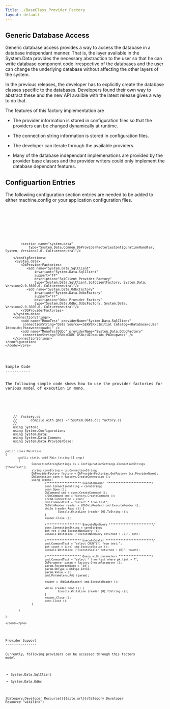 ```yaml
---
Title: ./BaseClass_Provider_Factory
layout: default
---
```


Generic Database Access
-----------------------

Generic database access provides a way to access the database in a
database independant manner. That is, the layer available in the
System.Data provides the necessary abstraction to the user so that he
can write database component code irrespective of the databases and the
user can change the underlying database without affecting the other
layers of the system.

In the previous releases, the developer has to explicitly create the
database classes specific to the databases. Developers found their own
way to abstract these and the new API availble with the latest release
gives a way to do that.

The features of this factory implementation are

-   The provider information is stored in configuration files so that
    the providers can be changed dynamically at runtime.

-   The connection string information is stored in configuration files.

-   The developer can iterate through the available providers.

-   Many of the database independant implemenations are provided by the
    provider base classes and the provider writers could only implement
    the database dependant features.

Configuartion Entries
---------------------

The followiing configuration section entries are needed to be added to
either machine.config or your application configuration files.

<div class="xml">
    <pre><code>
    <?xml version="1.0" encoding="utf-8"?>
    <configuration>
        <configSections>
            <section name="connectionStrings"
                type="System.Data.Common.ConnectionStringsSectionHandler, System, Version=2.0, Culture=neutral"/>    

            <section name="system.data"
                type="System.Data.Common.DbProviderFactoriesConfigurationHandler, System, Version=2.0, Culture=neutral"/>    

        </configSections>
         <system.data>
            <DbProviderFactories>
               <add name="System.Data.SqlClient"         
                   invariant="System.Data.SqlClient"         
                   support="FF" 
                   description="SqlClient Provider Factory"      
                   type="System.Data.SqlClient.SqlClientFactory, System.Data, Version=2.0.3600.0, Culture=neutral"/>
               <add name="System.Data.OdbcFactory"         
                   invariant="System.Data.OdbcFactory"         
                   support="FF" 
                   description="Odbc Provider Factory"      
                   type="System.Data.Odbc.OdbcFactory, System.Data, Version=2.0.3600.0, Culture=neutral"/>
            </DbProviderFactories>
        </system.data>
        <connectionStrings>
            <add name="MonoTest" providerName="System.Data.SqlClient" 
             connectionString="Data Source=<SERVER>;Initial Catalog=<Database>;User Id=<uid>;Password=<pwd>;" />
            <add name="MonoTestOdbc" providerName="System.Data.OdbcFactory" 
             connectionString="DSN=<ODBC DSN>;UID=<uid>;PWD=<pwd>;" />
        </connectionStrings>
    </configuration>
    </code></pre>

</div>
Sample Code
-----------

The following sample code shows how to use the provider factories for
various model of execution in mono.

<div class="csharp">
    <pre><code>
    //  factory.cs
    //       compile with gmcs -r:System.Data.dll factory.cs
    //
    using System;
    using System.Configuration;
    using System.Data;
    using System.Data.Common;
    using System.Data.ProviderBase;


    public class MainClass
    {
            public static void Main (string [] args)
            {
                    ConnectionStringSettings cs = ConfigurationSettings.ConnectionStrings ["MonoTest"];
                    string connString = cs.ConnectionString;
                    DbProviderFactory factory = DbProviderFactories.GetFactory (cs.ProviderName);
                    DbConnection conn = factory.CreateConnection ();
                    using (conn){
                            /********************* ExecuteReader  ***************************/
                            conn.ConnectionString = connString;
                            conn.Open ();
                            DbCommand cmd = conn.CreateCommand ();
                            //DbCommand cmd = factory.CreateCommand ();
                            //cmd.Connection = conn;
                            cmd.CommandText = "select * from test";
                            DbDataReader reader = (DbDataReader) cmd.ExecuteReader ();
                            while (reader.Read ()) {
                                    Console.WriteLine (reader [0].ToString ());
                            }
                            reader.Close ();

                            /********************* ExecuteNonQuery ***************************/
                            conn.ConnectionString = connString;
                            int ret = cmd.ExecuteNonQuery ();
                            Console.WriteLine ("ExecuteNonQuery returned : {0}", ret);

                            /********************* ExecuteScalar *****************************/
                            cmd.CommandText = "select COUNT(*) from test;";
                            int count = (int) cmd.ExecuteScalar ();
                            Console.WriteLine ("ExecuteScalar returned : {0}", count);

                            /********************* Query with parameters ********************/
                            cmd.CommandText = "select * from test where pk_tint > ?";
                            DbParameter param = factory.CreateParameter ();
                            param.ParameterName = "id";
                            param.DbType = DbType.Int32;
                            param.Value = 3;
                            cmd.Parameters.Add (param);

                            reader = (DbDataReader) cmd.ExecuteReader ();

                            while (reader.Read ()) {
                                    Console.WriteLine (reader [0].ToString ());
                            }
                            reader.Close ();
                            conn.Close ();
                    }

            }

    }

    </code></pre>

</div>
Provider Support
----------------

Currently, following providers can be accessed through this factory
model.

-   System.Data.SqlClient
-   System.Data.Odbc

[Category:Developer Resource]({{site.url}}/Category:Developer Resource "wikilink")
